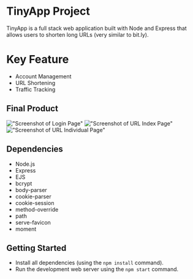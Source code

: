 # TinyApp Project

TinyApp is a full stack web application built with Node and Express that allows users to shorten long URLs (very similar to bit.ly).

# Key Feature
- Account Management
- URL Shortening
- Traffic Tracking

## Final Product

!["Screenshot of Login Page"](https://github.com/mrchenliang/tinyapp/blob/master/docs/login.png)
!["Screenshot of URL Index Page"](https://github.com/mrchenliang/tinyapp/blob/master/docs/url_all.png)
!["Screenshot of URL Individual Page"](https://github.com/mrchenliang/tinyapp/blob/master/docs/url_individual.png)


## Dependencies

- Node.js
- Express
- EJS
- bcrypt
- body-parser
- cookie-parser
- cookie-session
- method-override
- path
- serve-favicon
- moment 

## Getting Started

- Install all dependencies (using the `npm install` command).
- Run the development web server using the `npm start` command.